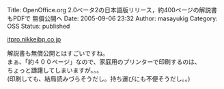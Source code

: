 Title: OpenOffice.org 2.0ベータ2の日本語版リリース，約400ページの解説書もPDFで 無償公開へ
Date: 2005-09-06 23:32
Author: masayukig
Category: OSS
Status: published

[itpro.nikkeibp.co.jp](http://itpro.nikkeibp.co.jp/article/NEWS/20050831/220381/)

解説書も無償公開とはすごいですね。  
まぁ、「約４００ページ」なので、家庭用のプリンターで印刷するのは、  
ちょっと躊躇してしまいますが。。。  
(印刷しても、結局読みづらそうだし。持ち運びにも不便そうだし。。)
